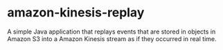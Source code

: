 # amazon-kinesis-replay
A simple Java application that replays events that are stored in objects in Amazon S3 into a Amazon Kinesis stream as if they occurred in real time.
